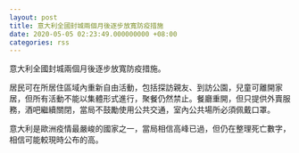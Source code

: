 ```yaml
---
layout: post
title: 意大利全國封城兩個月後逐步放寬防疫措施
date: 2020-05-05 02:23:49.000000000 +08:00
categories: rss
---
```


意大利全國封城兩個月後逐步放寬防疫措施。

居民可在所居住區域內重新自由活動，包括探訪親友、到訪公園，兒童可離開家居，但所有活動不能以集體形式進行，聚餐仍然禁止。餐廳重開，但只提供外賣服務，酒吧繼續關閉，當局不鼓勵使用公共交通，室內公共場所必須佩戴口罩。

意大利是歐洲疫情最嚴峻的國家之一，當局相信高峰已過，但仍在整理死亡數字，相信可能較現時公布的高。
